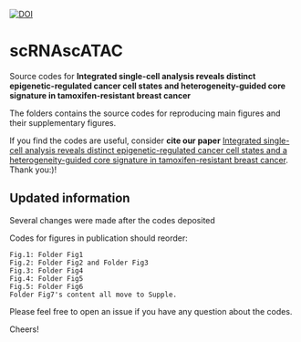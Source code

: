 [![DOI](https://zenodo.org/badge/678475435.svg)](https://zenodo.org/badge/latestdoi/678475435)
# scRNAscATAC
Source codes for **Integrated single-cell analysis reveals distinct epigenetic-regulated cancer cell states and heterogeneity-guided core signature in tamoxifen-resistant breast cancer**

The folders contains the source codes for reproducing main figures and their supplementary figures.

If you find the codes are useful, consider **cite our paper** [Integrated single-cell analysis reveals distinct epigenetic-regulated cancer cell states and a heterogeneity-guided core signature in tamoxifen-resistant breast cancer](https://link.springer.com/article/10.1186/s13073-024-01407-3). Thank you:)!


## Updated information
Several changes were made after the codes deposited

Codes for figures in publication should reorder:  
```
Fig.1: Folder Fig1  
Fig.2: Folder Fig2 and Folder Fig3  
Fig.3: Folder Fig4  
Fig.4: Folder Fig5  
Fig.5: Folder Fig6  
Folder Fig7's content all move to Supple.  
```
Please feel free to open an issue if you have any question about the codes. 

Cheers!




